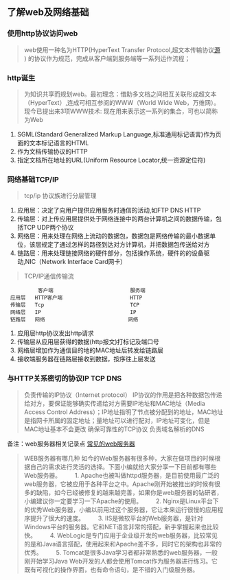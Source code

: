 ## 了解web及网络基础

### 使用http协议访问web
> web使用一种名为HTTP(HyperText Transfer Protocol,超文本传输协议[源](https://www.ituring.com.cn/article/1817) ) 的协议作为规范，完成从客户端到服务端等一系列运作流程；

### http诞生
> 为知识共享而规划web。最初理念：借助多文档之间相互关联形成超文本（HyperText）,连成可相互参阅的WWW（World Wide Web，万维网）。
> 现今已提出来3项WWW技术: 现在用来表示这一系列的集合，可也以简称为Web
  1. SGML(Standard Generalized Markup Language,标准通用标记语言)作为页面的文本标记语言的HTML
  2. 作为文档传输协议的HTTP
  3. 指定文档所在地址的URL(Uniform Resource Locator,统一资源定位符)

### 网络基础TCP/IP
> tcp/ip 协议族进行分层管理
  1. 应用层：决定了向用户提供应用服务时通信的活动,如FTP DNS HTTP
  2. 传输层：对上传应用层提供处于网络连接中的两台计算机之间的数据传输，包括TCP UDP两个协议
  3. 网络层：用来处理在网络上流动的数据包，数据包是网络传输的最小数据单位，该层规定了通过怎样的路径到达对方计算机，并把数据包传送给对方
  4. 链路层：用来处理链接网络的硬件部分，包括操作系统，硬件的的设备驱动,NIC（Network Interface Card网卡）

> TCP/IP通信传输流
> 
              客户端                         服务端
     应用层   HTTP客户端                      HTTP  
     传输层   Tcp                            TCP   
     网络层   IP                             IP   
     链路层   网络                           网络  
     
  1. 应用层http协议发出http请求
  2. 传输层从应用层获得的数据(http报文)打标记及端口号
  3. 网络层增加作为通信目的地的MAC地址后转发给链路层
  4. 接收端服务器在链路层接收到数据，按序往上层发送


### 与HTTP关系密切的协议IP TCP DNS
> 负责传输的IP协议（Internet protocol）
  > IP协议的作用是把各种数据包传递给对方，要保证能够确实传递给对方需要IP地址和MAC地址（Media Access Control Address）；IP地址指明了节点被分配到的地址，MAC地址是指网卡所属的固定地址；量地址可以进行配对，IP地址可变化，但是MAC地址基本不会更改
> 确保可靠性的TCP协议
> 负责域名解析的DNS








备注：web服务器相关记录点 [常见的web服务器](http://www.elecfans.com/baike/computer/fuwuqi/202005061213811.html)

  > WEB服务器有哪几种
  如今的Web服务器有很多种，大家在做项目的时候根据自己的需求进行灵活的选择。下面小编就给大家分享一下目前都有哪些Web服务器。
　　1. Apache也被叫做httpd服务器，是目前使用最广泛的web服务器，它被应用于各种平台之中。Apache刚开始被推出的时候有很多的缺陷，如今已经被修复的越来越完善，如果你是web服务器的钻研者，小编建议你一定要学习一下Apache的使用。
　　2. Nginx是Linux平台下的优秀Web服务器，小编以前用过这个服务器，它让本来运行很慢的应用程序提升了很大的速度。
　　3. IIS是微软平台的Web服务器，是针对Windows平台的服务器。它和NET语言非常的搭配，新手掌握起来也比较快。
　　4. WebLogic是专门应用于企业级开发的web服务器，比较常见的是和Java语言搭配，使用起来和Apache差不多，同时它的架构也非常的优秀。
　　5. Tomcat是很多Java学习者都非常熟悉的web服务器，一般刚开始学习Java Web开发的人都会使用Tomcat作为服务器进行练习。它既有可视化的操作界面，也有命令语句，是不错的入门级服务器。
